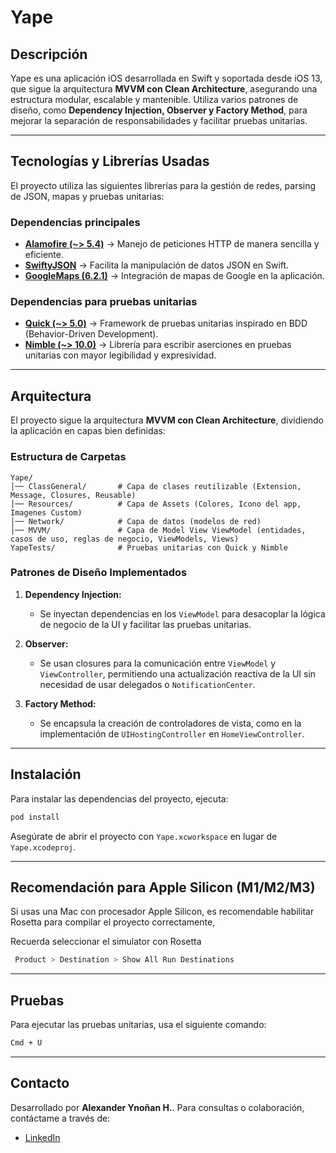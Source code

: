 # Yape

## Descripción
Yape es una aplicación iOS desarrollada en Swift y soportada desde iOS 13, que sigue la arquitectura **MVVM con Clean Architecture**, asegurando una estructura modular, escalable y mantenible. Utiliza varios patrones de diseño, como **Dependency Injection, Observer y Factory Method**, para mejorar la separación de responsabilidades y facilitar pruebas unitarias.

---

## Tecnologías y Librerías Usadas
El proyecto utiliza las siguientes librerías para la gestión de redes, parsing de JSON, mapas y pruebas unitarias:

### Dependencias principales
- **[Alamofire (~> 5.4)](https://github.com/Alamofire/Alamofire)** → Manejo de peticiones HTTP de manera sencilla y eficiente.
- **[SwiftyJSON](https://github.com/SwiftyJSON/SwiftyJSON)** → Facilita la manipulación de datos JSON en Swift.
- **[GoogleMaps (6.2.1)](https://developers.google.com/maps/documentation/ios-sdk/start)** → Integración de mapas de Google en la aplicación.

### Dependencias para pruebas unitarias
- **[Quick (~> 5.0)](https://github.com/Quick/Quick)** → Framework de pruebas unitarias inspirado en BDD (Behavior-Driven Development).
- **[Nimble (~> 10.0)](https://github.com/Quick/Nimble)** → Librería para escribir aserciones en pruebas unitarias con mayor legibilidad y expresividad.

---

## Arquitectura
El proyecto sigue la arquitectura **MVVM con Clean Architecture**, dividiendo la aplicación en capas bien definidas:

### Estructura de Carpetas
```
Yape/
│── ClassGeneral/       # Capa de clases reutilizable (Extension, Message, Closures, Reusable)
│── Resources/          # Capa de Assets (Colores, Icono del app, Imagenes Custom)
│── Network/            # Capa de datos (modelos de red)
│── MVVM/               # Capa de Model View ViewModel (entidades, casos de uso, reglas de negocio, ViewModels, Views)
YapeTests/              # Pruebas unitarias con Quick y Nimble
```

### **Patrones de Diseño Implementados**
1. **Dependency Injection:**
   - Se inyectan dependencias en los `ViewModel` para desacoplar la lógica de negocio de la UI y facilitar las pruebas unitarias.

2. **Observer:**
   - Se usan closures para la comunicación entre `ViewModel` y `ViewController`, permitiendo una actualización reactiva de la UI sin necesidad de usar delegados o `NotificationCenter`.

3. **Factory Method:**
   - Se encapsula la creación de controladores de vista, como en la implementación de `UIHostingController` en `HomeViewController`.

---

## Instalación
Para instalar las dependencias del proyecto, ejecuta:
```sh
pod install
```
Asegúrate de abrir el proyecto con `Yape.xcworkspace` en lugar de `Yape.xcodeproj`.

---

## Recomendación para Apple Silicon (M1/M2/M3)
Si usas una Mac con procesador Apple Silicon, es recomendable habilitar Rosetta para compilar el proyecto correctamente,

Recuerda seleccionar el simulator con Rosetta
```sh
 Product > Destination > Show All Run Destinations
```

---

## Pruebas
Para ejecutar las pruebas unitarias, usa el siguiente comando:
```sh
Cmd + U
```

---

## Contacto

Desarrollado por **Alexander Ynoñan H.**. Para consultas o colaboración, contáctame a través de:

- [LinkedIn](https://www.linkedin.com/in/alexander-johel-ynonan-huayllapuma/)

